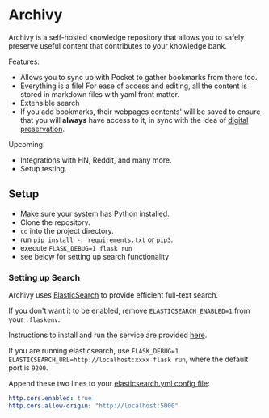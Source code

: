 # Archivy

Archivy is a self-hosted knowledge repository that allows you to safely preserve useful content that contributes to your knowledge bank.

Features:

- Allows you to sync up with Pocket to gather bookmarks from there too.
- Everything is a file! For ease of access and editing, all the content is stored in markdown files with yaml front matter.
- Extensible search
- If you add bookmarks, their webpages contents' will be saved to ensure that you will **always** have access to it, in sync with the idea of [digital preservation](https://jeffhuang.com/designed_to_last/).


Upcoming:

- Integrations with HN, Reddit, and many more.
- Setup testing.

## Setup

- Make sure your system has Python installed.
- Clone the repository.
- `cd` into the project directory.
- run `pip install -r requirements.txt` or `pip3`.
- execute `FLASK_DEBUG=1 flask run`
- see below for setting up search functionality

### Setting up Search

Archivy uses [ElasticSearch](https://www.elastic.co) to provide efficient full-text search.

If you don't want it to be enabled, remove `ELASTICSEARCH_ENABLED=1` from your `.flaskenv`.

Instructions to install and run the service are provided [here](https://www.elastic.co/guide/en/elasticsearch/reference/current/install-elasticsearch.html).

If you are running elasticsearch, use `FLASK_DEBUG=1 ELASTICSEARCH_URL=http://localhost:xxxx flask run`, where the default port is `9200`.

Append these two lines to your [elasticsearch.yml config file](https://www.elastic.co/guide/en/elasticsearch/reference/current/settings.html):

```yaml
http.cors.enabled: true
http.cors.allow-origin: "http://localhost:5000"
```
